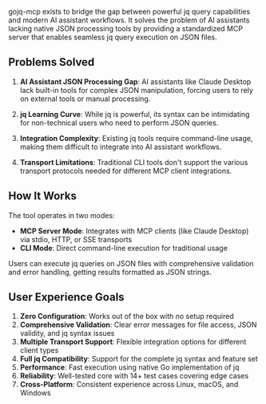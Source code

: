 gojq-mcp exists to bridge the gap between powerful jq query capabilities and modern AI assistant workflows. It solves the problem of AI assistants lacking native JSON processing tools by providing a standardized MCP server that enables seamless jq query execution on JSON files.

## Problems Solved

1. **AI Assistant JSON Processing Gap**: AI assistants like Claude Desktop lack built-in tools for complex JSON manipulation, forcing users to rely on external tools or manual processing.

2. **jq Learning Curve**: While jq is powerful, its syntax can be intimidating for non-technical users who need to perform JSON queries.

3. **Integration Complexity**: Existing jq tools require command-line usage, making them difficult to integrate into AI assistant workflows.

4. **Transport Limitations**: Traditional CLI tools don't support the various transport protocols needed for different MCP client integrations.

## How It Works

The tool operates in two modes:
- **MCP Server Mode**: Integrates with MCP clients (like Claude Desktop) via stdio, HTTP, or SSE transports
- **CLI Mode**: Direct command-line execution for traditional usage

Users can execute jq queries on JSON files with comprehensive validation and error handling, getting results formatted as JSON strings.

## User Experience Goals

1. **Zero Configuration**: Works out of the box with no setup required
2. **Comprehensive Validation**: Clear error messages for file access, JSON validity, and jq syntax issues
3. **Multiple Transport Support**: Flexible integration options for different client types
4. **Full jq Compatibility**: Support for the complete jq syntax and feature set
5. **Performance**: Fast execution using native Go implementation of jq
6. **Reliability**: Well-tested core with 14+ test cases covering edge cases
7. **Cross-Platform**: Consistent experience across Linux, macOS, and Windows
